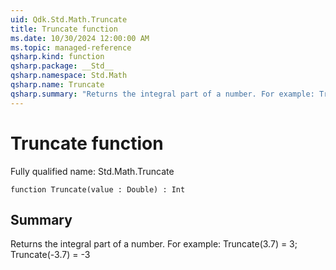 ```yaml
---
uid: Qdk.Std.Math.Truncate
title: Truncate function
ms.date: 10/30/2024 12:00:00 AM
ms.topic: managed-reference
qsharp.kind: function
qsharp.package: __Std__
qsharp.namespace: Std.Math
qsharp.name: Truncate
qsharp.summary: "Returns the integral part of a number. For example: Truncate(3.7) = 3; Truncate(-3.7) = -3"
---
```


# Truncate function

Fully qualified name: Std.Math.Truncate

```qsharp
function Truncate(value : Double) : Int
```

## Summary
Returns the integral part of a number.
For example: Truncate(3.7) = 3; Truncate(-3.7) = -3
